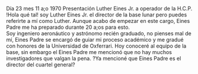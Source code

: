 Día 23 mes 11 a;o 1970
Presentación Luther Eines Jr. a operador de la H.C.P. 
!Hola qué tal! soy Luther Eines Jr. el director de la base lunar pero puedes referirte a mí como Luther. Aunque acabo de empezar en este cargo, Eines Padre me ha preparado durante 20 a;os para esto.  
Soy ingeniero aeronáutico y astrónomo recién graduado, no pienses mal de mí,  Eines Padre se encargó de guiar mi proceso académico y me gradué con honores de la Universidad de Oxferrari.
Hoy conoceré al equipo de la base, sin embargo el Eines Padre me mencionó que no hay muchos investigadores que valgan la pena. ?Ya mencioné que Eines Padre es el director del cuartel general? 



